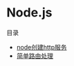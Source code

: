 # Node.js

<!--
参考文章
[node path](http://nodejs.cn/api/path.html#path_path_resolve_paths)
 -->

<!-- 学习步骤
1. Node基础模块
2. node应用
3. Express or koa Framework

目录
+ [01-基础](./01-upload/README.md)
+ [02-fs模块](./02-static_server/README.md) -->

目录

+ [node创建http服务](./01/README.md)
+ [简单路由处理](./02/README.md)